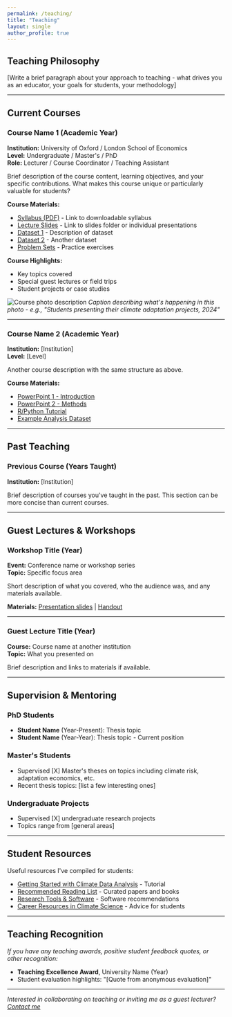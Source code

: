 ```yaml
---
permalink: /teaching/
title: "Teaching"
layout: single
author_profile: true
---
```


## Teaching Philosophy

[Write a brief paragraph about your approach to teaching - what drives you as an educator, your goals for students, your methodology]

---

## Current Courses

### Course Name 1 (Academic Year)
**Institution:** University of Oxford / London School of Economics  
**Level:** Undergraduate / Master's / PhD  
**Role:** Lecturer / Course Coordinator / Teaching Assistant

Brief description of the course content, learning objectives, and your specific contributions. What makes this course unique or particularly valuable for students?

**Course Materials:**
- [Syllabus (PDF)](#) - Link to downloadable syllabus
- [Lecture Slides](#) - Link to slides folder or individual presentations
- [Dataset 1](#) - Description of dataset
- [Dataset 2](#) - Another dataset
- [Problem Sets](#) - Practice exercises

**Course Highlights:**
- Key topics covered
- Special guest lectures or field trips
- Student projects or case studies

![Course photo description](/assets/images/teaching/course1-photo.jpg)
*Caption describing what's happening in this photo - e.g., "Students presenting their climate adaptation projects, 2024"*

---

### Course Name 2 (Academic Year)
**Institution:** [Institution]  
**Level:** [Level]

Another course description with the same structure as above.

**Course Materials:**
- [PowerPoint 1 - Introduction](#)
- [PowerPoint 2 - Methods](#)
- [R/Python Tutorial](#)
- [Example Analysis Dataset](#)

---

## Past Teaching

### Previous Course (Years Taught)
**Institution:** [Institution]

Brief description of courses you've taught in the past. This section can be more concise than current courses.

---

## Guest Lectures & Workshops

### Workshop Title (Year)
**Event:** Conference name or workshop series  
**Topic:** Specific focus area

Short description of what you covered, who the audience was, and any materials available.

**Materials:** [Presentation slides](#) | [Handout](#)

---

### Guest Lecture Title (Year)
**Course:** Course name at another institution  
**Topic:** What you presented on

Brief description and links to materials if available.

---

## Supervision & Mentoring

### PhD Students
- **Student Name** (Year-Present): Thesis topic
- **Student Name** (Year-Year): Thesis topic - Current position

### Master's Students
- Supervised [X] Master's theses on topics including climate risk, adaptation economics, etc.
- Recent thesis topics: [list a few interesting ones]

### Undergraduate Projects
- Supervised [X] undergraduate research projects
- Topics range from [general areas]

---

## Student Resources

Useful resources I've compiled for students:

- [Getting Started with Climate Data Analysis](#) - Tutorial
- [Recommended Reading List](#) - Curated papers and books
- [Research Tools & Software](#) - Software recommendations
- [Career Resources in Climate Science](#) - Advice for students

---

## Teaching Recognition

*If you have any teaching awards, positive student feedback quotes, or other recognition:*

- **Teaching Excellence Award**, University Name (Year)
- Student evaluation highlights: "[Quote from anonymous evaluation]"

---

*Interested in collaborating on teaching or inviting me as a guest lecturer? [Contact me](mailto:mark.bernhofen@eci.ox.ac.uk)*